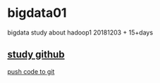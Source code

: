 # bigdata01
bigdata study about hadoop1 20181203 + 15+days

## [study github](https://guides.github.com/activities/hello-world/)

[push code to git](https://github.com/nmww/p1804_ceshi/blob/master/README.md)


